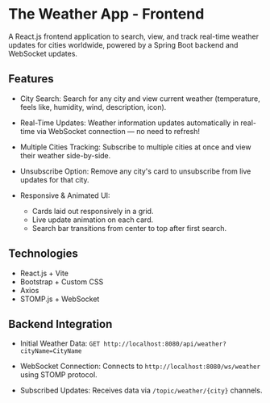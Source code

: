# The Weather App - Frontend
A React.js frontend application to search, view, and track real-time weather updates for cities worldwide, powered by a Spring Boot backend and WebSocket updates.

##  Features
- City Search:
Search for any city and view current weather (temperature, feels like, humidity, wind, description, icon).

- Real-Time Updates:
Weather information updates automatically in real-time via WebSocket connection — no need to refresh!

- Multiple Cities Tracking:
Subscribe to multiple cities at once and view their weather side-by-side.

- Unsubscribe Option:
Remove any city's card to unsubscribe from live updates for that city.

- Responsive & Animated UI:
  - Cards laid out responsively in a grid.
  - Live update animation on each card.
  - Search bar transitions from center to top after first search.
 
## Technologies
- React.js + Vite
- Bootstrap + Custom CSS
- Axios
- STOMP.js + WebSocket

## Backend Integration
- Initial Weather Data:
`GET http://localhost:8080/api/weather?cityName=CityName`

- WebSocket Connection:
Connects to `http://localhost:8080/ws/weather` using STOMP protocol.

- Subscribed Updates:
Receives data via `/topic/weather/{city}` channels.

